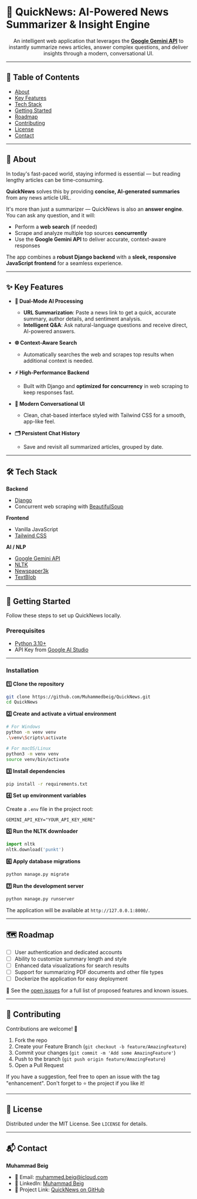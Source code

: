 # 📢 QuickNews: AI-Powered News Summarizer & Insight Engine

<div align="center">

An intelligent web application that leverages the **[Google Gemini API](https://aistudio.google.com/)** to instantly summarize news articles, answer complex questions, and deliver insights through a modern, conversational UI.

</div>

---

## 📌 Table of Contents
- [About](#-about)
- [Key Features](#-key-features)
- [Tech Stack](#-tech-stack)
- [Getting Started](#-getting-started)
- [Roadmap](#-roadmap)
- [Contributing](#-contributing)
- [License](#-license)
- [Contact](#-contact)

---

## 📰 About

In today's fast-paced world, staying informed is essential — but reading lengthy articles can be time-consuming.  

**QuickNews** solves this by providing **concise, AI-generated summaries** from any news article URL.

It's more than just a summarizer — QuickNews is also an **answer engine**. You can ask any question, and it will:
- Perform a **web search** (if needed)
- Scrape and analyze multiple top sources **concurrently**
- Use the **Google Gemini API** to deliver accurate, context-aware responses

The app combines a **robust Django backend** with a **sleek, responsive JavaScript frontend** for a seamless experience.

---

## ✨ Key Features

- **🤖 Dual-Mode AI Processing**
  - **URL Summarization**: Paste a news link to get a quick, accurate summary, author details, and sentiment analysis.
  - **Intelligent Q&A**: Ask natural-language questions and receive direct, AI-powered answers.

- **🌐 Context-Aware Search**
  - Automatically searches the web and scrapes top results when additional context is needed.

- **⚡ High-Performance Backend**
  - Built with Django and **optimized for concurrency** in web scraping to keep responses fast.

- **💬 Modern Conversational UI**
  - Clean, chat-based interface styled with Tailwind CSS for a smooth, app-like feel.

- **🗂 Persistent Chat History**
  - Save and revisit all summarized articles, grouped by date.

---

## 🛠 Tech Stack

**Backend**
- [Django](https://www.djangoproject.com/)
- Concurrent web scraping with [BeautifulSoup](https://www.crummy.com/software/BeautifulSoup/)

**Frontend**
- Vanilla JavaScript
- [Tailwind CSS](https://tailwindcss.com/)

**AI / NLP**
- [Google Gemini API](https://aistudio.google.com/)
- [NLTK](https://www.nltk.org/)
- [Newspaper3k](https://newspaper.readthedocs.io/en/latest/)
- [TextBlob](https://textblob.readthedocs.io/en/dev/)

---

## 🚀 Getting Started

Follow these steps to set up QuickNews locally.

### **Prerequisites**
- [Python 3.10+](https://www.python.org/downloads/)
- API Key from [Google AI Studio](https://aistudio.google.com/)

---

### **Installation**

**1️⃣ Clone the repository**
```bash
git clone https://github.com/Muhammedbeig/QuickNews.git
cd QuickNews
```

**2️⃣ Create and activate a virtual environment**
```bash
# For Windows
python -m venv venv
.\venv\Scripts\activate

# For macOS/Linux
python3 -m venv venv
source venv/bin/activate
```

**3️⃣ Install dependencies**
```bash
pip install -r requirements.txt
```

**4️⃣ Set up environment variables**

Create a `.env` file in the project root:
```env
GEMINI_API_KEY="YOUR_API_KEY_HERE"
```

**5️⃣ Run the NLTK downloader**
```python
import nltk
nltk.download('punkt')
```

**6️⃣ Apply database migrations**
```bash
python manage.py migrate
```

**7️⃣ Run the development server**
```bash
python manage.py runserver
```

The application will be available at `http://127.0.0.1:8000/`.

---

## 🗺 Roadmap

- [ ] User authentication and dedicated accounts
- [ ] Ability to customize summary length and style
- [ ] Enhanced data visualizations for search results
- [ ] Support for summarizing PDF documents and other file types
- [ ] Dockerize the application for easy deployment

📌 See the [open issues](https://github.com/Muhammedbeig/QuickNews/issues) for a full list of proposed features and known issues.

---

## 🤝 Contributing

Contributions are welcome! 🎉

1. Fork the repo
2. Create your Feature Branch (`git checkout -b feature/AmazingFeature`)
3. Commit your changes (`git commit -m 'Add some AmazingFeature'`)
4. Push to the branch (`git push origin feature/AmazingFeature`)
5. Open a Pull Request

If you have a suggestion, feel free to open an issue with the tag "enhancement".
Don't forget to ⭐ the project if you like it!

---

## 📄 License

Distributed under the MIT License. See `LICENSE` for details.

---

## 📬 Contact

**Muhammad Beig**
- 📧 Email: muhammed.beig@icloud.com
- 💼 LinkedIn: [Muhammad Beig](https://linkedin.com/in/muhammad-beig)
- 🔗 Project Link: [QuickNews on GitHub](https://github.com/Muhammedbeig/QuickNews)

